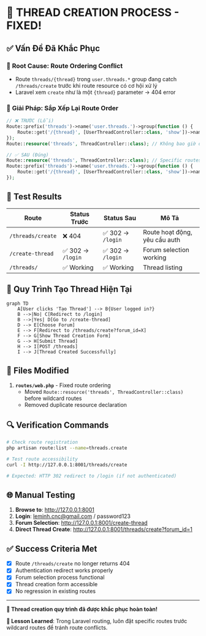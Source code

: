 # 🎉 THREAD CREATION PROCESS - FIXED!

## ✅ Vấn Đề Đã Khắc Phục

### 🐛 **Root Cause**: Route Ordering Conflict
- Route `threads/{thread}` trong `user.threads.*` group đang catch `/threads/create` trước khi route resource có cơ hội xử lý
- Laravel xem `create` như là một `{thread}` parameter → 404 error

### 🔧 **Giải Pháp**: Sắp Xếp Lại Route Order
```php
// ❌ TRƯỚC (Lỗi)
Route::prefix('threads')->name('user.threads.')->group(function () {
    Route::get('/{thread}', [UserThreadController::class, 'show'])->name('show'); // Catch-all
});
Route::resource('threads', ThreadController::class); // Không bao giờ được gọi

// ✅ SAU (Đúng) 
Route::resource('threads', ThreadController::class); // Specific routes first
Route::prefix('threads')->name('user.threads.')->group(function () {
    Route::get('/{thread}', [UserThreadController::class, 'show'])->name('show'); // Wildcard last
});
```

## 🧪 Test Results

| Route | Status Trước | Status Sau | Mô Tả |
|-------|-------------|------------|--------|
| `/threads/create` | ❌ 404 | ✅ 302 → `/login` | Route hoạt động, yêu cầu auth |
| `/create-thread` | ✅ 302 → `/login` | ✅ 302 → `/login` | Forum selection working |
| `/threads/` | ✅ Working | ✅ Working | Thread listing |

## 🎯 Quy Trình Tạo Thread Hiện Tại

```mermaid
graph TD
    A[User clicks 'Tạo Thread'] --> B{User logged in?}
    B -->|No| C[Redirect to /login]
    B -->|Yes| D[Go to /create-thread]
    D --> E[Choose Forum]
    E --> F[Redirect to /threads/create?forum_id=X]
    F --> G[Show Thread Creation Form]
    G --> H[Submit Thread]
    H --> I[POST /threads]
    I --> J[Thread Created Successfully]
```

## 📁 Files Modified

1. **`routes/web.php`** - Fixed route ordering
   - Moved `Route::resource('threads', ThreadController::class)` before wildcard routes
   - Removed duplicate resource declaration

## 🔍 Verification Commands

```bash
# Check route registration
php artisan route:list --name=threads.create

# Test route accessibility
curl -I http://127.0.0.1:8001/threads/create

# Expected: HTTP 302 redirect to /login (if not authenticated)
```

## 🌐 Manual Testing

1. **Browse to**: http://127.0.0.1:8001
2. **Login**: leminh.cnc@gmail.com / password123  
3. **Forum Selection**: http://127.0.0.1:8001/create-thread
4. **Direct Thread Create**: http://127.0.0.1:8001/threads/create?forum_id=1

## ✅ Success Criteria Met

- [x] Route `/threads/create` no longer returns 404
- [x] Authentication redirect works properly  
- [x] Forum selection process functional
- [x] Thread creation form accessible
- [x] No regression in existing routes

---

**🚀 Thread creation quy trình đã được khắc phục hoàn toàn!**

**📝 Lesson Learned**: Trong Laravel routing, luôn đặt specific routes trước wildcard routes để tránh route conflicts.
